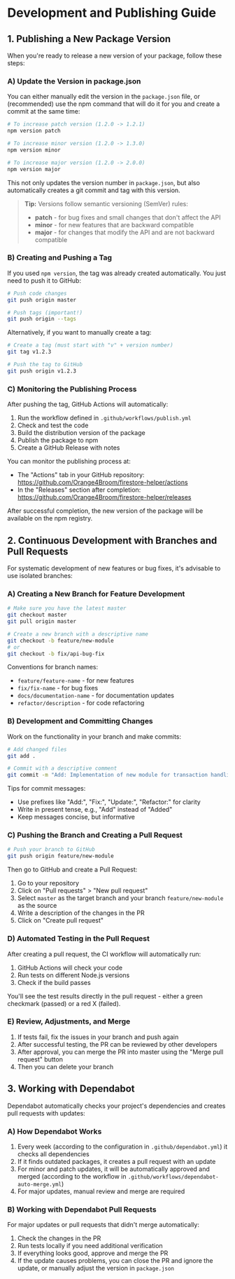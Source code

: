 # Development and Publishing Guide

## 1. Publishing a New Package Version

When you're ready to release a new version of your package, follow these steps:

### A) Update the Version in package.json

You can either manually edit the version in the `package.json` file, or (recommended) use the npm command that will do it for you and create a commit at the same time:

```bash
# To increase patch version (1.2.0 -> 1.2.1)
npm version patch

# To increase minor version (1.2.0 -> 1.3.0)
npm version minor

# To increase major version (1.2.0 -> 2.0.0)
npm version major
```

This not only updates the version number in `package.json`, but also automatically creates a git commit and tag with this version.

> **Tip:** Versions follow semantic versioning (SemVer) rules:
>
> - **patch** - for bug fixes and small changes that don't affect the API
> - **minor** - for new features that are backward compatible
> - **major** - for changes that modify the API and are not backward compatible

### B) Creating and Pushing a Tag

If you used `npm version`, the tag was already created automatically. You just need to push it to GitHub:

```bash
# Push code changes
git push origin master

# Push tags (important!)
git push origin --tags
```

Alternatively, if you want to manually create a tag:

```bash
# Create a tag (must start with "v" + version number)
git tag v1.2.3

# Push the tag to GitHub
git push origin v1.2.3
```

### C) Monitoring the Publishing Process

After pushing the tag, GitHub Actions will automatically:

1. Run the workflow defined in `.github/workflows/publish.yml`
2. Check and test the code
3. Build the distribution version of the package
4. Publish the package to npm
5. Create a GitHub Release with notes

You can monitor the publishing process at:

- The "Actions" tab in your GitHub repository: https://github.com/Orange4Broom/firestore-helper/actions
- In the "Releases" section after completion: https://github.com/Orange4Broom/firestore-helper/releases

After successful completion, the new version of the package will be available on the npm registry.

## 2. Continuous Development with Branches and Pull Requests

For systematic development of new features or bug fixes, it's advisable to use isolated branches:

### A) Creating a New Branch for Feature Development

```bash
# Make sure you have the latest master
git checkout master
git pull origin master

# Create a new branch with a descriptive name
git checkout -b feature/new-module
# or
git checkout -b fix/api-bug-fix
```

Conventions for branch names:

- `feature/feature-name` - for new features
- `fix/fix-name` - for bug fixes
- `docs/documentation-name` - for documentation updates
- `refactor/description` - for code refactoring

### B) Development and Committing Changes

Work on the functionality in your branch and make commits:

```bash
# Add changed files
git add .

# Commit with a descriptive comment
git commit -m "Add: Implementation of new module for transaction handling"
```

Tips for commit messages:

- Use prefixes like "Add:", "Fix:", "Update:", "Refactor:" for clarity
- Write in present tense, e.g., "Add" instead of "Added"
- Keep messages concise, but informative

### C) Pushing the Branch and Creating a Pull Request

```bash
# Push your branch to GitHub
git push origin feature/new-module
```

Then go to GitHub and create a Pull Request:

1. Go to your repository
2. Click on "Pull requests" > "New pull request"
3. Select `master` as the target branch and your branch `feature/new-module` as the source
4. Write a description of the changes in the PR
5. Click on "Create pull request"

### D) Automated Testing in the Pull Request

After creating a pull request, the CI workflow will automatically run:

1. GitHub Actions will check your code
2. Run tests on different Node.js versions
3. Check if the build passes

You'll see the test results directly in the pull request - either a green checkmark (passed) or a red X (failed).

### E) Review, Adjustments, and Merge

1. If tests fail, fix the issues in your branch and push again
2. After successful testing, the PR can be reviewed by other developers
3. After approval, you can merge the PR into master using the "Merge pull request" button
4. Then you can delete your branch

## 3. Working with Dependabot

Dependabot automatically checks your project's dependencies and creates pull requests with updates:

### A) How Dependabot Works

1. Every week (according to the configuration in `.github/dependabot.yml`) it checks all dependencies
2. If it finds outdated packages, it creates a pull request with an update
3. For minor and patch updates, it will be automatically approved and merged (according to the workflow in `.github/workflows/dependabot-auto-merge.yml`)
4. For major updates, manual review and merge are required

### B) Working with Dependabot Pull Requests

For major updates or pull requests that didn't merge automatically:

1. Check the changes in the PR
2. Run tests locally if you need additional verification
3. If everything looks good, approve and merge the PR
4. If the update causes problems, you can close the PR and ignore the update, or manually adjust the version in `package.json`
